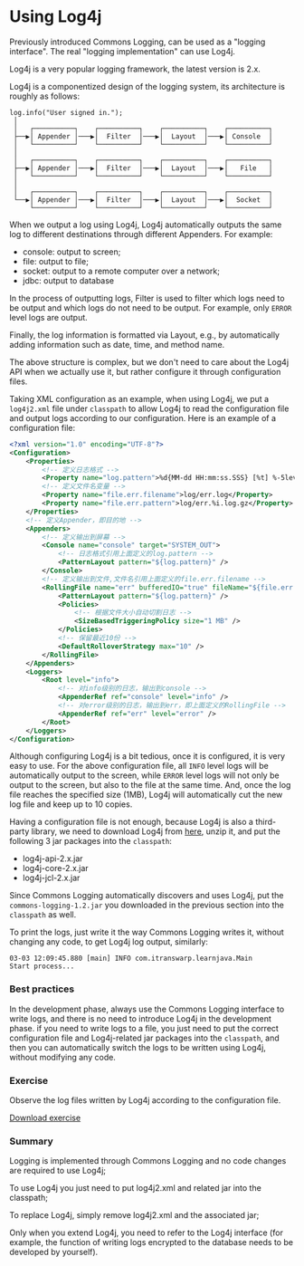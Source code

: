 <!-- TRANSLATED by md-translate -->
# Using Log4j

Previously introduced Commons Logging, can be used as a "logging interface". The real "logging implementation" can use Log4j.

Log4j is a very popular logging framework, the latest version is 2.x.

Log4j is a componentized design of the logging system, its architecture is roughly as follows:

```ascii
log.info("User signed in.");
 │
 │   ┌──────────┐    ┌──────────┐    ┌──────────┐    ┌──────────┐
 ├──▶│ Appender │───▶│  Filter  │───▶│  Layout  │───▶│ Console  │
 │   └──────────┘    └──────────┘    └──────────┘    └──────────┘
 │
 │   ┌──────────┐    ┌──────────┐    ┌──────────┐    ┌──────────┐
 ├──▶│ Appender │───▶│  Filter  │───▶│  Layout  │───▶│   File   │
 │   └──────────┘    └──────────┘    └──────────┘    └──────────┘
 │
 │   ┌──────────┐    ┌──────────┐    ┌──────────┐    ┌──────────┐
 └──▶│ Appender │───▶│  Filter  │───▶│  Layout  │───▶│  Socket  │
     └──────────┘    └──────────┘    └──────────┘    └──────────┘
```

When we output a log using Log4j, Log4j automatically outputs the same log to different destinations through different Appenders. For example:

* console: output to screen;
* file: output to file;
* socket: output to a remote computer over a network;
* jdbc: output to database

In the process of outputting logs, Filter is used to filter which logs need to be output and which logs do not need to be output. For example, only `ERROR` level logs are output.

Finally, the log information is formatted via Layout, e.g., by automatically adding information such as date, time, and method name.

The above structure is complex, but we don't need to care about the Log4j API when we actually use it, but rather configure it through configuration files.

Taking XML configuration as an example, when using Log4j, we put a `log4j2.xml` file under `classpath` to allow Log4j to read the configuration file and output logs according to our configuration. Here is an example of a configuration file:

```xml
<?xml version="1.0" encoding="UTF-8"?>
<Configuration>
    <Properties>
        <!-- 定义日志格式 -->
    	<Property name="log.pattern">%d{MM-dd HH:mm:ss.SSS} [%t] %-5level %logger{36}%n%msg%n%n</Property>
        <!-- 定义文件名变量 -->
    	<Property name="file.err.filename">log/err.log</Property>
    	<Property name="file.err.pattern">log/err.%i.log.gz</Property>
    </Properties>
    <!-- 定义Appender，即目的地 -->
    <Appenders>
        <!-- 定义输出到屏幕 -->
    	<Console name="console" target="SYSTEM_OUT">
            <!-- 日志格式引用上面定义的log.pattern -->
    		<PatternLayout pattern="${log.pattern}" />
    	</Console>
        <!-- 定义输出到文件,文件名引用上面定义的file.err.filename -->
    	<RollingFile name="err" bufferedIO="true" fileName="${file.err.filename}" filePattern="${file.err.pattern}">
    		<PatternLayout pattern="${log.pattern}" />
    		<Policies>
                <!-- 根据文件大小自动切割日志 -->
    			<SizeBasedTriggeringPolicy size="1 MB" />
    		</Policies>
            <!-- 保留最近10份 -->
    		<DefaultRolloverStrategy max="10" />
    	</RollingFile>
    </Appenders>
    <Loggers>
    	<Root level="info">
            <!-- 对info级别的日志，输出到console -->
    		<AppenderRef ref="console" level="info" />
            <!-- 对error级别的日志，输出到err，即上面定义的RollingFile -->
    		<AppenderRef ref="err" level="error" />
    	</Root>
    </Loggers>
</Configuration>
```

Although configuring Log4j is a bit tedious, once it is configured, it is very easy to use. For the above configuration file, all `INFO` level logs will be automatically output to the screen, while `ERROR` level logs will not only be output to the screen, but also to the file at the same time. And, once the log file reaches the specified size (1MB), Log4j will automatically cut the new log file and keep up to 10 copies.

Having a configuration file is not enough, because Log4j is also a third-party library, we need to download Log4j from [here](https://logging.apache.org/log4j/2.x/download.html), unzip it, and put the following 3 jar packages into the `classpath`:

* log4j-api-2.x.jar
* log4j-core-2.x.jar
* log4j-jcl-2.x.jar

Since Commons Logging automatically discovers and uses Log4j, put the `commons-logging-1.2.jar` you downloaded in the previous section into the `classpath` as well.

To print the logs, just write it the way Commons Logging writes it, without changing any code, to get Log4j log output, similarly:

```plain
03-03 12:09:45.880 [main] INFO com.itranswarp.learnjava.Main
Start process...
```

### Best practices

In the development phase, always use the Commons Logging interface to write logs, and there is no need to introduce Log4j in the development phase. if you need to write logs to a file, you just need to put the correct configuration file and Log4j-related jar packages into the `classpath`, and then you can automatically switch the logs to be written using Log4j, without modifying any code.

### Exercise

Observe the log files written by Log4j according to the configuration file.

[Download exercise](logging-log4j.zip)

### Summary

Logging is implemented through Commons Logging and no code changes are required to use Log4j;

To use Log4j you just need to put log4j2.xml and related jar into the classpath;

To replace Log4j, simply remove log4j2.xml and the associated jar;

Only when you extend Log4j, you need to refer to the Log4j interface (for example, the function of writing logs encrypted to the database needs to be developed by yourself).